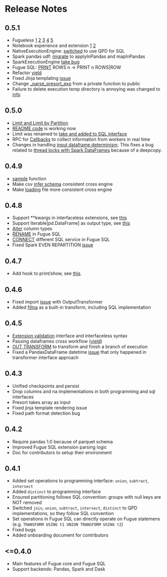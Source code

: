 # Release Notes

## 0.5.1

* Fugueless [1](https://github.com/fugue-project/fugue/issues/108) [2](https://github.com/fugue-project/fugue/issues/149) [3](https://github.com/fugue-project/fugue/issues/164) [4](https://github.com/fugue-project/fugue/issues/153) [5](https://github.com/fugue-project/fugue/issues/152)
* Notebook experience and extension [1](https://github.com/fugue-project/fugue/issues/159) [2](https://github.com/fugue-project/fugue/issues/160)
* NativeExecutionEngine: [switched](https://github.com/fugue-project/fugue/issues/171) to use QPD for SQL
* Spark pandas udf: [migrate](https://github.com/fugue-project/fugue/issues/163) to applyInPandas and mapInPandas
* SparkExecutionEngine [take bug](https://github.com/fugue-project/fugue/issues/166)
* Fugue SQL: [PRINT](https://github.com/fugue-project/fugue/issues/154) ROWS n -> PRINT n ROWS|ROW
* Refactor [yield](https://github.com/fugue-project/fugue/issues/168)
* Fixed Jinja templating [issue](https://github.com/fugue-project/fugue/issues/134)
* Change [_parse_presort_exp](https://github.com/fugue-project/fugue/issues/135) from a private function to public
* Failure to delete execution temp directory is annoying was changed to [info](https://github.com/fugue-project/fugue/issues/162)

## 0.5.0

* [Limit and Limit by Partition](https://github.com/fugue-project/fugue/issues/128)
* [README code](https://github.com/fugue-project/fugue/issues/132) is working now
* Limit was renamed to [take and added to SQL interface](https://github.com/fugue-project/fugue/issues/136)
* RPC for [Callbacks](https://github.com/fugue-project/fugue/issues/139) to collect information from workers in real time
* Changes in handling [input dataframe determinism](https://github.com/fugue-project/fugue/issues/144). This fixes a bug
related to [thread locks with Spark DataFrames](https://github.com/fugue-project/fugue/issues/143) because of a deepcopy.

## 0.4.9

* [sample](https://github.com/fugue-project/fugue/issues/120) function
* Make csv [infer schema](https://github.com/fugue-project/fugue/issues/121) consistent cross engine
* Make [loading](https://github.com/fugue-project/fugue/issues/122) file more consistent cross engine

## 0.4.8

* Support **kwargs in interfaceless extensions, see [this](https://github.com/fugue-project/fugue/issues/107)
* Support Iterable[pd.DataFrame] as output type, see [this](https://github.com/fugue-project/fugue/issues/106)
* [Alter](https://github.com/fugue-project/fugue/issues/110) column types
* [RENAME](https://github.com/fugue-project/fugue/issues/114) in Fugue SQL
* [CONNECT](https://github.com/fugue-project/fugue/issues/112) different SQL service in Fugue SQL
* Fixed Spark EVEN REPARTITION [issue](https://github.com/fugue-project/fugue/issues/119)

## 0.4.7

* Add hook to print/show, see [this](https://github.com/fugue-project/fugue/issues/104).

## 0.4.6

* Fixed import [issue](https://github.com/fugue-project/fugue/issues/99) with OutputTransformer
* Added [fillna](https://github.com/fugue-project/fugue/issues/95) as a built-in transform, including SQL implementation

## 0.4.5

* [Extension validation](https://github.com/fugue-project/fugue/issues/81) interface and interfaceless syntax
* Passing dataframes cross workflow ([yield](https://github.com/fugue-project/fugue/pull/94))
* [OUT TRANSFORM](https://github.com/fugue-project/fugue/issues/82) to transform and finish a branch of execution
* Fixed a PandasDataFrame datetime [issue](https://github.com/fugue-project/triad/issues/59) that only happened in transformer interface approach

## 0.4.3

* Unified checkpoints and persist
* Drop columns and na implementations in both programming and sql interfaces
* Presort takes array as input
* Fixed jinja template rendering issue
* Fixed path format detection bug

## 0.4.2

* Require pandas 1.0 because of parquet schema
* Improved Fugue SQL extension parsing logic
* Doc for contributors to setup their environment

## 0.4.1

* Added set operations to programming interface: `union`, `subtract`, `intersect`
* Added `distinct` to programming interface
* Ensured partitioning follows SQL convention: groups with null keys are NOT removed
* Switched `join`, `union`, `subtract`, `intersect`, `distinct` to QPD implementations, so they follow SQL convention
* Set operations in Fugue SQL can directly operate on Fugue statemens (e.g. `TRANSFORM USING t1 UNION TRANSFORM USING t2`)
* Fixed bugs
* Added onboarding document for contributors

## <=0.4.0

* Main features of Fugue core and Fugue SQL
* Support backends: Pandas, Spark and Dask
